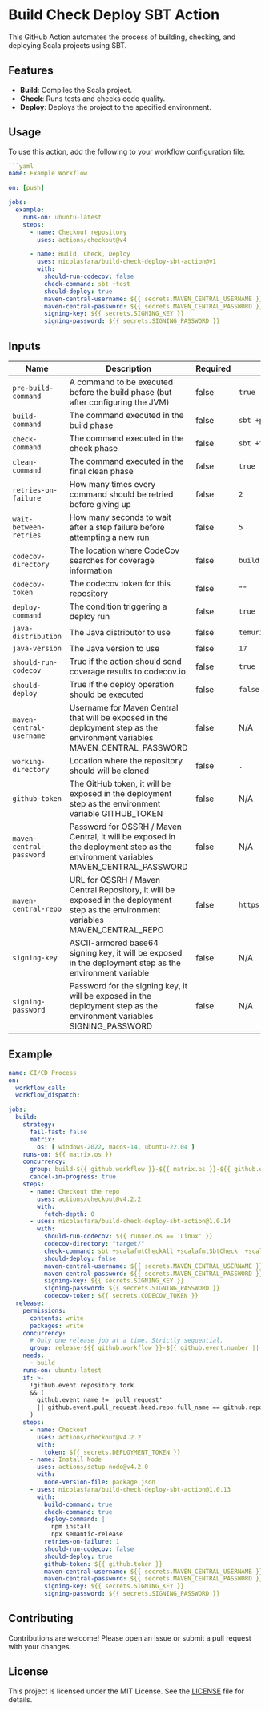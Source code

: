 # Build Check Deploy SBT Action

This GitHub Action automates the process of building, checking, and deploying Scala projects using SBT.

## Features

- **Build**: Compiles the Scala project.
- **Check**: Runs tests and checks code quality.
- **Deploy**: Deploys the project to the specified environment.

## Usage

To use this action, add the following to your workflow configuration file:

```yaml
```yaml
name: Example Workflow

on: [push]

jobs:
  example:
    runs-on: ubuntu-latest
    steps:
      - name: Checkout repository
        uses: actions/checkout@v4

      - name: Build, Check, Deploy
        uses: nicolasfara/build-check-deploy-sbt-action@v1
        with:
          should-run-codecov: false
          check-command: sbt +test
          should-deploy: true
          maven-central-username: ${{ secrets.MAVEN_CENTRAL_USERNAME }}
          maven-central-password: ${{ secrets.MAVEN_CENTRAL_PASSWORD }}
          signing-key: ${{ secrets.SIGNING_KEY }}
          signing-password: ${{ secrets.SIGNING_PASSWORD }}
```

## Inputs

| Name                     | Description                                                                 | Required | Default        |
|--------------------------|-----------------------------------------------------------------------------|----------|----------------|
| `pre-build-command`      | A command to be executed before the build phase (but after configuring the JVM) | false    | `true`         |
| `build-command`          | The command executed in the build phase                                      | false    | `sbt +package` |
| `check-command`          | The command executed in the check phase                                      | false    | `sbt +test`    |
| `clean-command`          | The command executed in the final clean phase                                | false    | `true`         |
| `retries-on-failure`     | How many times every command should be retried before giving up              | false    | `2`            |
| `wait-between-retries`   | How many seconds to wait after a step failure before attempting a new run    | false    | `5`            |
| `codecov-directory`      | The location where CodeCov searches for coverage information                 | false    | `build`        |
| `codecov-token`          | The codecov token for this repository                                        | false    | `""`           |
| `deploy-command`         | The condition triggering a deploy run                                        | false    | `true`         |
| `java-distribution`      | The Java distributor to use                                                  | false    | `temurin`      |
| `java-version`           | The Java version to use                                                      | false    | `17`           |
| `should-run-codecov`     | True if the action should send coverage results to codecov.io                | false    | `true`         |
| `should-deploy`          | True if the deploy operation should be executed                              | false    | `false`        |
| `maven-central-username` | Username for Maven Central that will be exposed in the deployment step as the environment variables MAVEN_CENTRAL_PASSWORD | false    | N/A            |
| `working-directory`      | Location where the repository should will be cloned                          | false    | `.`            |
| `github-token`           | The GitHub token, it will be exposed in the deployment step as the environment variable GITHUB_TOKEN | false    | N/A            |
| `maven-central-password` | Password for OSSRH / Maven Central, it will be exposed in the deployment step as the environment variables MAVEN_CENTRAL_PASSWORD | false    | N/A            |
| `maven-central-repo`     | URL for OSSRH / Maven Central Repository, it will be exposed in the deployment step as the environment variables MAVEN_CENTRAL_REPO | false    | `https://s01.oss.sonatype.org/service/local/staging/deploy/maven2/` |
| `signing-key`            | ASCII-armored base64 signing key, it will be exposed in the deployment step as the environment variable | false    | N/A            |
| `signing-password`       | Password for the signing key, it will be exposed in the deployment step as the environment variables SIGNING_PASSWORD | false    | N/A            |

## Example

```yaml
name: CI/CD Process
on:
  workflow_call:
  workflow_dispatch:

jobs:
  build:
    strategy:
      fail-fast: false
      matrix:
        os: [ windows-2022, macos-14, ubuntu-22.04 ]
    runs-on: ${{ matrix.os }}
    concurrency:
      group: build-${{ github.workflow }}-${{ matrix.os }}-${{ github.event.number || github.ref }}
      cancel-in-progress: true
    steps:
      - name: Checkout the repo
        uses: actions/checkout@v4.2.2
        with:
          fetch-depth: 0
      - uses: nicolasfara/build-check-deploy-sbt-action@1.0.14
        with:
          should-run-codecov: ${{ runner.os == 'Linux' }}
          codecov-directory: "target/"
          check-command: sbt +scalafmtCheckAll +scalafmtSbtCheck '+scalafixAll --check' +test +coverageAggregate
          should-deploy: false
          maven-central-username: ${{ secrets.MAVEN_CENTRAL_USERNAME }}
          maven-central-password: ${{ secrets.MAVEN_CENTRAL_PASSWORD }}
          signing-key: ${{ secrets.SIGNING_KEY }}
          signing-password: ${{ secrets.SIGNING_PASSWORD }}
          codecov-token: ${{ secrets.CODECOV_TOKEN }}
  release:
    permissions:
      contents: write
      packages: write
    concurrency:
      # Only one release job at a time. Strictly sequential.
      group: release-${{ github.workflow }}-${{ github.event.number || github.ref }}
    needs:
      - build
    runs-on: ubuntu-latest
    if: >-
      !github.event.repository.fork
      && (
        github.event_name != 'pull_request'
        || github.event.pull_request.head.repo.full_name == github.repository
      )
    steps:
      - name: Checkout
        uses: actions/checkout@v4.2.2
        with:
          token: ${{ secrets.DEPLOYMENT_TOKEN }}
      - name: Install Node
        uses: actions/setup-node@v4.2.0
        with:
          node-version-file: package.json
      - uses: nicolasfara/build-check-deploy-sbt-action@1.0.13
        with:
          build-command: true
          check-command: true
          deploy-command: |
            npm install
            npx semantic-release
          retries-on-failure: 1
          should-run-codecov: false
          should-deploy: true
          github-token: ${{ github.token }}
          maven-central-username: ${{ secrets.MAVEN_CENTRAL_USERNAME }}
          maven-central-password: ${{ secrets.MAVEN_CENTRAL_PASSWORD }}
          signing-key: ${{ secrets.SIGNING_KEY }}
          signing-password: ${{ secrets.SIGNING_PASSWORD }}
```


## Contributing

Contributions are welcome! Please open an issue or submit a pull request with your changes.

## License

This project is licensed under the MIT License. See the [LICENSE](LICENSE) file for details.

